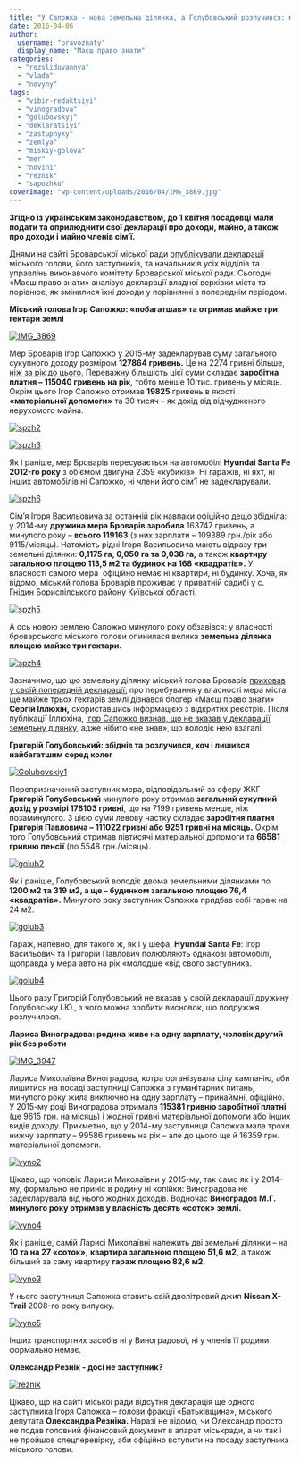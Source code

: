 ```yaml
---
title: "У Сапожка - нова земельна ділянка, а Голубовський розлучився: мерія оприлюднила декларації"
date: 2016-04-06
author: 
  username: "pravoznaty"
  display_name: "Маєш право знати"
categories: 
  - "rozsliduvannya"
  - "vlada"
  - "novyny"
tags: 
  - "vibir-redaktsiyi"
  - "vinogradova"
  - "golubovskyj"
  - "deklaratsiyi"
  - "zastupnyky"
  - "zemlya"
  - "miskiy-golova"
  - "mer"
  - "novini"
  - "reznik"
  - "sapozhko"
coverImage: "wp-content/uploads/2016/04/IMG_3869.jpg"
---
```


**Згідно із українським законодавством, до 1 квітня посадовці мали подати та оприлюднити свої декларації про доходи, майно, а також про доходи і майно членів сім’ї.**

Днями на сайті Броварської міської ради [опублікували декларації](http://brovary.kiev.ua/deklarats%D1%96%D1%97) міського голови, його заступників, та начальників усіх відділів та управлінь виконавчого комітету Броварської міської ради. Сьогодні «Маєш право знати» аналізує декларації владної верхівки міста та порівнює, як змінилися їхні доходи у порівнянні з попереднім періодом.

**Міський голова Ігор Сапожко: «побагатшав» та отримав майже три гектари землі**

[![IMG_3869](https://mpz.brovary.org/wp-content/uploads/2016/04/IMG_3869.jpg)](https://mpz.brovary.org/wp-content/uploads/2016/04/IMG_3869.jpg)

Мер Броварів Ігор Сапожко у 2015-му задекларував суму загального сукупного доходу розміром **127864 гривень.** Це на 2274 гривні більше, [ніж за рік до цього.](https://mpz.brovary.org/sapozhko-ta-zastupniki-pokazali-minulorichni-dohodi-ta-mayno/) Переважну більшість цієї суми складає **заробітна платня – 115040 гривень на рік,** тобто менше 10 тис. гривень у місяць. Окрім цього Ігор Сапожко отримав **19825** гривень в якості **«матеріальної допомоги»** та 30 тисяч – як дохід від відчудженого нерухомого майна.

[![spzh2](https://mpz.brovary.org/wp-content/uploads/2016/04/spzh2.jpg)](https://mpz.brovary.org/wp-content/uploads/2016/04/spzh2.jpg)

[![spzh3](https://mpz.brovary.org/wp-content/uploads/2016/04/spzh3.jpg)](https://mpz.brovary.org/wp-content/uploads/2016/04/spzh3.jpg)

Як і раніше, мер Броварів пересувається на автомобілі **Hyundai Santa Fe 2012-го року** з об’ємом двигуна 2359 «кубиків». Ні гаражів, ні яхт, ні інших автомобілів ні Сапожко, ні члени його сім’ї не задекларували.

[![spzh6](https://mpz.brovary.org/wp-content/uploads/2016/04/spzh6.jpg)](https://mpz.brovary.org/wp-content/uploads/2016/04/spzh6.jpg)

Сім’я Ігоря Васильовича за останній рік навпаки офіційно дещо збідніла: у 2014-му **дружина мера Броварів заробила** 163747 гривень, а минулого року – **всього 119163** (з них зарплати – 109389 грн./рік або 9115/місяць). Натомість рідні Ігоря Васильовича мають відразу три земельні ділянки: **0,1175 га, 0,050 га та 0,038 га,** а також **квартиру загальною площею 113,5 м2 та будинок на 168 «квадратів».** У власності самого мера  офіційно немає ні квартири, ні будинку. Хоча, як відомо, міський голова Броварів проживає у приватній садибі у с. Гнідин Бориспілського району Київської області.

[![spzh5](https://mpz.brovary.org/wp-content/uploads/2016/04/spzh5.jpg)](https://mpz.brovary.org/wp-content/uploads/2016/04/spzh5.jpg)

А ось новою землею Сапожко минулого року обзавівся: у власності броварського міського голови опинилася велика **земельна ділянка площею майже три гектари.**

[![spzh4](https://mpz.brovary.org/wp-content/uploads/2016/04/spzh4.jpg)](https://mpz.brovary.org/wp-content/uploads/2016/04/spzh4.jpg)

Зазначимо, що цю земельну ділянку міський голова Броварів [приховав у своїй попередній декларації:](https://mpz.brovary.org/mer-brovariv-pryhovuye-vid-gromady-svoyu-zemelnu-dilyanku/) про перебування у власності мера міста ще майже трьох гектарів землі дізнався блогер «Маєш право знати» **Сергій Іллюхін,** скориставшись інформацією з відкритих реєстрів. Після публікації Іллюхіна, [Ігор Сапожко визнав, що не вказав у декларації земельну ділянку](https://mpz.brovary.org/mer-brovariv-vyznav-shho-pryhovuvav-svoyu-zemelnu-dilyanku-vid-gromadskosti/), адже нібито «не знав», що володіє нею взагалі.

**Григорій Голубовський: збіднів та розлучився, хоч і лишився найбагатшим серед колег**

[![Golubovskiy1](https://mpz.brovary.org/wp-content/uploads/2016/04/Golubovskiy1.jpg)](https://mpz.brovary.org/wp-content/uploads/2016/04/Golubovskiy1.jpg)

Перепризначений заступник мера, відповідальний за сферу ЖКГ **Григорій Голубовський** минулого року отримав **загальний сукупний дохід у розмірі 178103 гривні**, що на 7199 гривень менше, ніж позаминулого. З цією суми левову частку складає **заробітня платня Григорія Павловича – 111022 гривні або 9251 гривні на місяць.** Окрім того Голубовський отримав півтисячі матеріальної допомоги та **66581 гривню пенсії** (по 5548 грн./місяць).

[![golub2](https://mpz.brovary.org/wp-content/uploads/2016/04/golub2.jpg)](https://mpz.brovary.org/wp-content/uploads/2016/04/golub2.jpg)

Як і раніше, Голубовський володіє двома земельними ділянками по **1200 м2 та 319 м2, а ще – будинком загальною площею 76,4 «квадратів».** Минулого року заступник Сапожка придбав собі гараж на 24 м2.

[![golub3](https://mpz.brovary.org/wp-content/uploads/2016/04/golub3.jpg)](https://mpz.brovary.org/wp-content/uploads/2016/04/golub3.jpg)

Гараж, напевно, для такого ж, як і у шефа, **Hyundai Santa Fe**: Ігор Васильович та Григорій Павлович полюбляють однакові автомобілі, щоправда у мера авто на рік «молодше «від свого заступника.

[![golub4](https://mpz.brovary.org/wp-content/uploads/2016/04/golub4.jpg)](https://mpz.brovary.org/wp-content/uploads/2016/04/golub4.jpg)

Цього разу Григорій Голубовський не вказав у своїй декларації дружину Голубовську І.Ю., з чого можна зробити висновок, що подружжя розлучилося.

**Лариса Виноградова: родина живе на одну зарплату, чоловік другий рік без роботи**

[![IMG_3947](https://mpz.brovary.org/wp-content/uploads/2016/04/IMG_3947.jpg)](https://mpz.brovary.org/wp-content/uploads/2016/04/IMG_3947.jpg)

Лариса Миколаївна Виноградова, котра організувала цілу кампанію, аби лишитися на посаді заступниці Сапожка з гуманітарних питань, минулого року жила виключно на одну зарплату – принаймні, офіційно. У 2015-му році Виноградова отримала **115381 гривню заробітної платні** (це 9615 грн. на місяць) і жодної гривні матеріальної допомоги або інших видів доходу. Прикметно, що у 2014-му заступниця Сапожка мала трохи нижчу зарплату – 99586 гривень на рік – але до цього ще й 16359 грн. матеріальної допомоги.

[![vyno2](https://mpz.brovary.org/wp-content/uploads/2016/04/vyno2.jpg)](https://mpz.brovary.org/wp-content/uploads/2016/04/vyno2.jpg)

Цікаво, що чоловік Лариси Миколаївни у 2015-му, так само як і у 2014-му, формально не приніс в родину ні копійки: Виноградова не задекларувала від нього жодних доходів. Водночас **Виноградов М.Г. минулого року отримав у власність десять «соток» землі.**

[![vyno4](https://mpz.brovary.org/wp-content/uploads/2016/04/vyno4.jpg)](https://mpz.brovary.org/wp-content/uploads/2016/04/vyno4.jpg)

Як і раніше, самій Ларисі Миколаївні належить дві земельні ділянки – на **10 та на 27 «соток»,** **квартира загальною площею 51,6 м2,** а також більший за саму квартиру **гараж площею 82,6 м2.**

[![vyno3](https://mpz.brovary.org/wp-content/uploads/2016/04/vyno3.jpg)](https://mpz.brovary.org/wp-content/uploads/2016/04/vyno3.jpg)

У нього заступниця Сапожка ставить свій дволітровий джип **Nissan X-Trail** 2008-го року випуску.

[![vyno5](https://mpz.brovary.org/wp-content/uploads/2016/04/vyno5.jpg)](https://mpz.brovary.org/wp-content/uploads/2016/04/vyno5.jpg)

Інших транспортних засобів ні у Виноградової, ні у членів її родини формально немає.

**Олександр Резнік - досі не заступник?** 

[![reznik](https://mpz.brovary.org/wp-content/uploads/2016/04/reznik.jpg)](https://mpz.brovary.org/wp-content/uploads/2016/04/reznik.jpg)

Цікаво, що на сайті міської ради відсутня декларація ще одного заступника Ігоря Сапожка – голови фракції «Батьківщина», міського депутата **Олександра Резніка.** Наразі не відомо, чи Олександр просто не подав головний фінансовий документ в апарат міськради, а чи так і не пройшов спецперевірку, аби офіційно вступити на посаду заступника міського голови.
